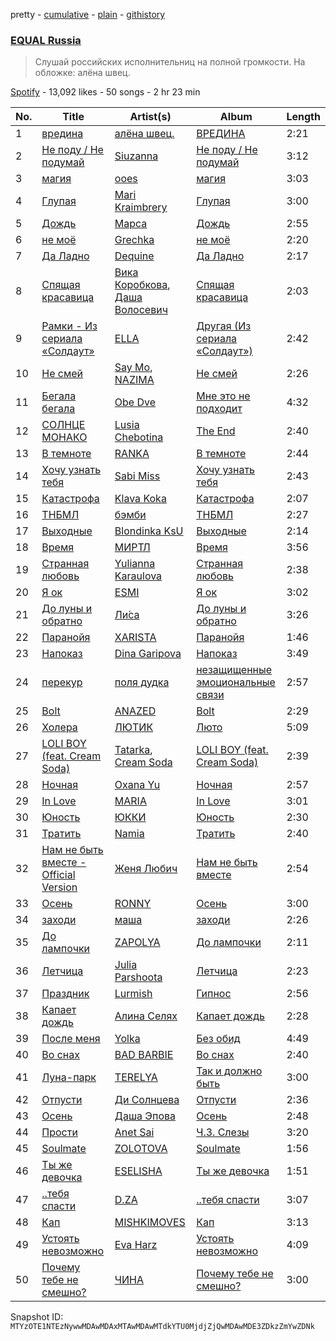 pretty - [cumulative](/playlists/cumulative/37i9dQZF1DWWgdl6IRdIlO.md) - [plain](/playlists/plain/37i9dQZF1DWWgdl6IRdIlO) - [githistory](https://github.githistory.xyz/mackorone/spotify-playlist-archive/blob/main/playlists/plain/37i9dQZF1DWWgdl6IRdIlO)

### [EQUAL Russia](https://open.spotify.com/playlist/37i9dQZF1DWWgdl6IRdIlO)

> Слушай российских исполнительниц на полной громкости\. На обложке: алёна швец.

[Spotify](https://open.spotify.com/user/spotify) - 13,092 likes - 50 songs - 2 hr 23 min

| No. | Title | Artist(s) | Album | Length |
|---|---|---|---|---|
| 1 | [вредина](https://open.spotify.com/track/7z5d2KNHm2prczVHmSdWBz) | [алёна швец.](https://open.spotify.com/artist/7m9RH1V73dYjGv8RgGP39c) | [ВРЕДИНА](https://open.spotify.com/album/7xLJ1srg7cLX0bB5BKMV5g) | 2:21 |
| 2 | [Не поду / Не подумай](https://open.spotify.com/track/2cbCM0eLA6n7nquthQvEyE) | [Siuzanna](https://open.spotify.com/artist/6Gk9dBiOslC7BfljIWmzj2) | [Не поду / Не подумай](https://open.spotify.com/album/33BNKBRVsW4muPHiEhq93w) | 3:12 |
| 3 | [магия](https://open.spotify.com/track/41dtNH6BYBeE7j1FWE52uo) | [ooes](https://open.spotify.com/artist/0aXi5kveuKNm6t5vGVeUBM) | [магия](https://open.spotify.com/album/30LoezKSH0g5lt5HlEssrg) | 3:03 |
| 4 | [Глупая](https://open.spotify.com/track/6SR3tP1KzWqWaeZP6nspIP) | [Mari Kraimbrery](https://open.spotify.com/artist/52OqFsDacV87Zx7BfXuw2i) | [Глупая](https://open.spotify.com/album/4dR5v5euGqpeiUJcU8qifK) | 3:00 |
| 5 | [Дождь](https://open.spotify.com/track/10prvU8Wp29vbglFMPiEMS) | [Марса](https://open.spotify.com/artist/5soG5WuV8BRVMrQbG7z4Yv) | [Дождь](https://open.spotify.com/album/4Ep96jnldPdEJTH6M3kIHX) | 2:55 |
| 6 | [не моё](https://open.spotify.com/track/4OmwiH0r6Q7RoULV69mwpj) | [Grechka](https://open.spotify.com/artist/61YHPtwv3WNByXbiX8cYFF) | [не моё](https://open.spotify.com/album/58XtEQj2rCwteXhCwlYN8a) | 2:20 |
| 7 | [Да Ладно](https://open.spotify.com/track/3hlTY3bkpAUtwt3KurAYoH) | [Dequine](https://open.spotify.com/artist/4bHmhxuaNNq6TilJX8oCUY) | [Да Ладно](https://open.spotify.com/album/2fES9INwkStqKaUCqAGKu1) | 2:17 |
| 8 | [Спящая красавица](https://open.spotify.com/track/65MlW941xdUSJ3hVEZTnTl) | [Вика Коробкова](https://open.spotify.com/artist/3nbSutCIwgH9nLP3100Wfy), [Даша Волосевич](https://open.spotify.com/artist/5wIlndcnmFNhgAlXrfIxb8) | [Спящая красавица](https://open.spotify.com/album/6TPmPly5f3drHdfOo1ufTq) | 2:03 |
| 9 | [Рамки \- Из сериала «Солдаут»](https://open.spotify.com/track/4NbKY37OkZswUnUFA2ty05) | [ELLA](https://open.spotify.com/artist/3Ppw3oP5nRqYhoGRDvhuUr) | [Другая \(Из сериала «Солдаут»\)](https://open.spotify.com/album/7vDCp8iDtKsR9EH7b9hjS0) | 2:42 |
| 10 | [Не смей](https://open.spotify.com/track/4iH60IirQ1Bw79w83PC1u2) | [Say Mo](https://open.spotify.com/artist/4m0SRqbCQvBLrk4MO0nML4), [NAZIMA](https://open.spotify.com/artist/7o2i4F3yH23usLaKvaSGMG) | [Не смей](https://open.spotify.com/album/1pAymZgL1aPP5NSGyfPFn5) | 2:26 |
| 11 | [Бегала бегала](https://open.spotify.com/track/5tG1E5b5FhmD1nZnqH2mX1) | [Obe Dve](https://open.spotify.com/artist/7pmh8z3Pzz2u68OmucFSZz) | [Мне это не подходит](https://open.spotify.com/album/5Z8TQbHUMa23ln2zGfkdDp) | 4:32 |
| 12 | [СОЛНЦЕ МОНАКО](https://open.spotify.com/track/5YDBHDEIgWkfairCJgGApW) | [Lusia Chebotina](https://open.spotify.com/artist/6HaPN2wOlwvk2sJvJrF0a5) | [The End](https://open.spotify.com/album/2kpQdTViWoif00s7H353ri) | 2:40 |
| 13 | [В темноте](https://open.spotify.com/track/0RcD7wYMtMKibGQOyeB4NM) | [RANKA](https://open.spotify.com/artist/1LlPvdDDDxLuIr1elGHy1Q) | [В темноте](https://open.spotify.com/album/6RBuiY7Mzs4wO45lomsZf1) | 2:44 |
| 14 | [Хочу узнать тебя](https://open.spotify.com/track/51tk8E4YBusSd8xlLhtXj4) | [Sabi Miss](https://open.spotify.com/artist/5wC0YI0WGKnnJyN86L1SdT) | [Хочу узнать тебя](https://open.spotify.com/album/5geO3XTJcsH7M1JOeEUQwX) | 2:43 |
| 15 | [Катастрофа](https://open.spotify.com/track/3mZ7GgA2cA6YW2yhwBl75K) | [Klava Koka](https://open.spotify.com/artist/1I8cwnCuQZfi6C1eZVrRIF) | [Катастрофа](https://open.spotify.com/album/3tsIRxdKmZ888CPUmYEoW5) | 2:07 |
| 16 | [ТНБМЛ](https://open.spotify.com/track/3kzt4ZkO3Q817FNHgNOVx8) | [бэмби](https://open.spotify.com/artist/6Tzw04go6vVPd2G0NMH5x5) | [ТНБМЛ](https://open.spotify.com/album/2D2IbMZ4r1PkCPBt26RHem) | 2:27 |
| 17 | [Выходные](https://open.spotify.com/track/3UMcQrZddxp2yX9WAj1cKH) | [Blondinka KsU](https://open.spotify.com/artist/1g9pzRy0QLdhIXSe4N811p) | [Выходные](https://open.spotify.com/album/4A6bYpgDTQqhBd6pzTqXhR) | 2:14 |
| 18 | [Время](https://open.spotify.com/track/6Dv1zVq3fuF7y6145B2XGg) | [МИРТЛ](https://open.spotify.com/artist/1gLBgIOGnsp0aeIUGYlH4m) | [Время](https://open.spotify.com/album/4HtAt28EsXGsYHqta6yOcg) | 3:56 |
| 19 | [Странная любовь](https://open.spotify.com/track/1cmKV45quEUWxqkBICzDDF) | [Yulianna Karaulova](https://open.spotify.com/artist/09tP2EPNNwU20jaHUgXBG2) | [Странная любовь](https://open.spotify.com/album/0EqzO3Iz4n3YofBaqrzyyi) | 2:38 |
| 20 | [Я ок](https://open.spotify.com/track/5ZrSOP2kjp6QWr7Y7F9pWa) | [ESMI](https://open.spotify.com/artist/2eqkuoWXLUOoAmK2a7CEkX) | [Я ок](https://open.spotify.com/album/5eApa6KoEXGjuJru8W5PEL) | 3:02 |
| 21 | [До луны и обратно](https://open.spotify.com/track/3PPz7AZY4agstqJGHjJRPA) | [Ли́са](https://open.spotify.com/artist/2Drb6zIXJwX1aFfLwaOVyI) | [До луны и обратно](https://open.spotify.com/album/2D3az9e8Pplejwge5hWWSi) | 3:26 |
| 22 | [Паранойя](https://open.spotify.com/track/0XDH6lTEAsgeU2RsFhOQ6K) | [XARISTA](https://open.spotify.com/artist/5yxsMZdRUQtcRNGbQFX4zX) | [Паранойя](https://open.spotify.com/album/0NdpogGHqnzQNbBUZM1bpE) | 1:46 |
| 23 | [Напоказ](https://open.spotify.com/track/5OC0Gi52C5nij3s7HSmlj5) | [Dina Garipova](https://open.spotify.com/artist/6WmDL6HSiWK6PtqbFNhUa2) | [Напоказ](https://open.spotify.com/album/1LT8GH4wVqKf4JqzzmJ5J5) | 3:49 |
| 24 | [перекур](https://open.spotify.com/track/4eNBkmqZHbQE7caLZC2muU) | [поля дудка](https://open.spotify.com/artist/54R8eLOBkvllsNNU48mMyb) | [незащищенные эмоциональные связи](https://open.spotify.com/album/56enkoGwmWf3EmIs5stYld) | 2:57 |
| 25 | [Bolt](https://open.spotify.com/track/4lBTzrOGTq8vxVZYwhYqWQ) | [ANAZED](https://open.spotify.com/artist/3Uk305Q7Tf5kEm1HUtQy5Q) | [Bolt](https://open.spotify.com/album/1FHhCW43VpmlpYbq7XZPAF) | 2:29 |
| 26 | [Холера](https://open.spotify.com/track/5D24rsDsO8OrWxKrkeHLrC) | [ЛЮТИК](https://open.spotify.com/artist/2JCQH5ImyTbyY7YHEgY5DJ) | [Люто](https://open.spotify.com/album/0FAN7dCNKuD4qq1ADM8Fu4) | 5:09 |
| 27 | [LOLI BOY \(feat\. Cream Soda\)](https://open.spotify.com/track/3o7cE8c7YuJuAwfBn6YsIo) | [Tatarka](https://open.spotify.com/artist/6AskOVL13sRjMWnL45lxp0), [Cream Soda](https://open.spotify.com/artist/0QTO0QZDjoyXxRtIgAU4GY) | [LOLI BOY \(feat\. Cream Soda\)](https://open.spotify.com/album/2ynuq97ZQJeaiyAcQQFora) | 2:39 |
| 28 | [Ночная](https://open.spotify.com/track/27UxCJDIM7pGL1F9FdQVJ1) | [Oxana Yu](https://open.spotify.com/artist/2TOSvG4U8NLvCKLB6sjMOY) | [Ночная](https://open.spotify.com/album/6lYXyFqtcwRwk1v0Vo8mlt) | 2:57 |
| 29 | [In Love](https://open.spotify.com/track/6veg8ySLdlsOoqq6OHbpgt) | [MARIA](https://open.spotify.com/artist/3LjF4vRUTiIuYG5ECz4fUv) | [In Love](https://open.spotify.com/album/01z1LfnFL8cyFzkS53OMVt) | 3:01 |
| 30 | [Юность](https://open.spotify.com/track/2mxvkiK4xmJlE64Ygt1aE5) | [ЮККИ](https://open.spotify.com/artist/1s7BFIUdKAo88vzxWvf2ol) | [Юность](https://open.spotify.com/album/5CaDMXFRYZMn4WfpQDMPu3) | 2:30 |
| 31 | [Тратить](https://open.spotify.com/track/45vgbR4YQ6ysgd2sLQKi4k) | [Namia](https://open.spotify.com/artist/4GIrkFILQrTv7NkOhFDdku) | [Тратить](https://open.spotify.com/album/1L1BYMwJ8vZ4fBs2pyWdUz) | 2:40 |
| 32 | [Нам не быть вместе \- Official Version](https://open.spotify.com/track/1oGaFZTsIELkUBi3UOOZUj) | [Женя Любич](https://open.spotify.com/artist/39t0Gw2YHcOu6GdEw4V7SA) | [Нам не быть вместе](https://open.spotify.com/album/0eG6Y7XNcScwVYspPrmjdb) | 2:54 |
| 33 | [Осень](https://open.spotify.com/track/6w7xAvDtRjjU68DR0QB18r) | [RONNY](https://open.spotify.com/artist/749WA0gkeFs3JoSReWPDbD) | [Осень](https://open.spotify.com/album/0CciYDQMI9KJcFPymmLDbq) | 3:00 |
| 34 | [заходи](https://open.spotify.com/track/2h4a9su5z1zqCYZvdgyzVN) | [маша](https://open.spotify.com/artist/19ziKnXx25rNNlc8JthZH9) | [заходи](https://open.spotify.com/album/1AGNjJX6uxx2ZhIghgvK4K) | 2:26 |
| 35 | [До лампочки](https://open.spotify.com/track/2cA92ie13fQKxiaYzhsygd) | [ZAPOLYA](https://open.spotify.com/artist/55zK8WpUcGbdvtU7Apjeb7) | [До лампочки](https://open.spotify.com/album/3MiXUjvT0S7ZDifyDFUBeD) | 2:11 |
| 36 | [Летчица](https://open.spotify.com/track/4u1aioysQCEnFMrOtXXJPc) | [Julia Parshoota](https://open.spotify.com/artist/0xNjXe7jad9rgX5KxCbuFD) | [Летчица](https://open.spotify.com/album/6OIREkTWqMW1pAFAD5A40e) | 2:23 |
| 37 | [Праздник](https://open.spotify.com/track/5bklxZ0jZNVYL5wqWHz6jg) | [Lurmish](https://open.spotify.com/artist/2auT011jEBV2viu2oRTmGh) | [Гипнос](https://open.spotify.com/album/7utFWwwaStXWB7QEJt8a4N) | 2:56 |
| 38 | [Капает дождь](https://open.spotify.com/track/03o1YLy6lNfuCo2iRwKyXp) | [Алина Селях](https://open.spotify.com/artist/5hm9Fq9Cxu0G5CPaZuHDuw) | [Капает дождь](https://open.spotify.com/album/7hv4kEgSXyRFsxrorQ4E9H) | 2:28 |
| 39 | [После меня](https://open.spotify.com/track/6pndaBpBkupH2qYKRynlDs) | [Yolka](https://open.spotify.com/artist/1PAvmfu0TKYSVVWGl3uJNC) | [Без обид](https://open.spotify.com/album/0gEYrRgTjaNiwriPRDH2ND) | 4:49 |
| 40 | [Во снах](https://open.spotify.com/track/2LCWIqC3CoFL0yQaF6v2V1) | [BAD BARBIE](https://open.spotify.com/artist/51hGV9D7k523NCm5l6vhJh) | [Во снах](https://open.spotify.com/album/2HLMtxJpDPX5nUVEgaXFZE) | 2:40 |
| 41 | [Луна\-парк](https://open.spotify.com/track/60e5HZldTqbGHvCAgQlarL) | [TERELYA](https://open.spotify.com/artist/5X2730bIYYd1ZzO4q2doAq) | [Так и должно быть](https://open.spotify.com/album/3gXOUhu4snELDuHRMdoxYv) | 3:00 |
| 42 | [Отпусти](https://open.spotify.com/track/4OCQQFWWHxn0GTCEOIGQPf) | [Ди Солнцева](https://open.spotify.com/artist/2MRX991He6xtfZdy50V2J7) | [Отпусти](https://open.spotify.com/album/15IoHqmm73vT5B9xiT6cv9) | 2:36 |
| 43 | [Осень](https://open.spotify.com/track/5MBpbx1kbZozkvBydokj93) | [Даша Эпова](https://open.spotify.com/artist/3r9aSKllcEg72U1Ez5bxdL) | [Осень](https://open.spotify.com/album/3aqOYaawkjgVi5sRmAsv9c) | 2:48 |
| 44 | [Прости](https://open.spotify.com/track/63MUnGn7dQWMEdUYv7KNUp) | [Anet Sai](https://open.spotify.com/artist/36zuRyk8TRIW3TX6ocDcZU) | [Ч.3\. Слезы](https://open.spotify.com/album/4sS8DuXgeJTK4iMPh0gkfC) | 3:20 |
| 45 | [Soulmate](https://open.spotify.com/track/0Pkf9gwNCW6ShxOnVLacDr) | [ZOLOTOVA](https://open.spotify.com/artist/49BvamFTTLjX1Yt1L2dUAQ) | [Soulmate](https://open.spotify.com/album/33Uk0FnJVeeyZ47f57wai3) | 1:56 |
| 46 | [Ты же девочка](https://open.spotify.com/track/3Ak0lDpjHiEYMNnlZw3cBt) | [ESELISHA](https://open.spotify.com/artist/5bNRVyulb3jLRbGj5zfRHE) | [Ты же девочка](https://open.spotify.com/album/24Nbz1LQfcB6kkCepu0bTy) | 1:51 |
| 47 | [..тебя спасти](https://open.spotify.com/track/2BwqsElnkAgstBLQeWcR1o) | [D.ZA](https://open.spotify.com/artist/0YpnpFmgUF4QVaJxnroM4t) | [..тебя спасти](https://open.spotify.com/album/3UzQXDkU1VSilYb7UqVnRU) | 3:07 |
| 48 | [Кап](https://open.spotify.com/track/1OIYvENTtkBN4jAzyfgQNO) | [MISHKIMOVES](https://open.spotify.com/artist/3tPi8PgEaRRBE1KImqZJXY) | [Кап](https://open.spotify.com/album/08uHe1ruz7ZTWMOhUfddo8) | 3:13 |
| 49 | [Устоять невозможно](https://open.spotify.com/track/4Q57INbgv5cBaFTMizBkiC) | [Eva Harz](https://open.spotify.com/artist/4wr8cLUKY2m9h32LKaSHZg) | [Устоять невозможно](https://open.spotify.com/album/0WlTOEAX9eAoSRUtP357FB) | 4:09 |
| 50 | [Почему тебе не смешно?](https://open.spotify.com/track/7FXddBAPBra9ECpxEg86kZ) | [ЧИНА](https://open.spotify.com/artist/3yXSrv2VrjF2qB8sVYIbNw) | [Почему тебе не смешно?](https://open.spotify.com/album/6lqJxwQxzAzSycC2BcVbOi) | 3:00 |

Snapshot ID: `MTYzOTE1NTEzNywwMDAwMDAxMTAwMDAwMTdkYTU0MjdjZjQwMDAwMDE3ZDkzZmYwZDNk`